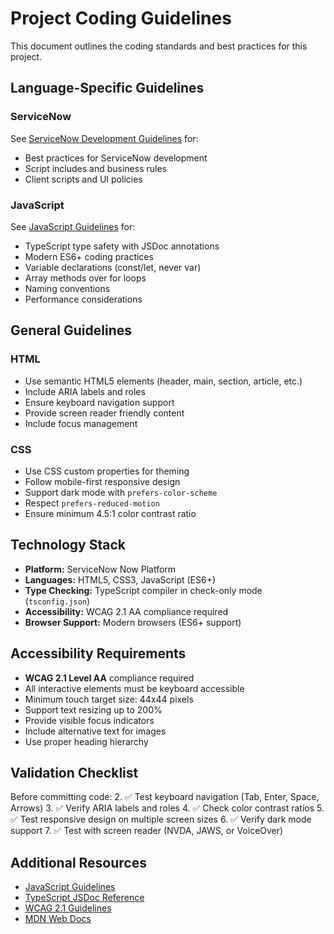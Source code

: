 # Project Coding Guidelines

This document outlines the coding standards and best practices for this project.

## Language-Specific Guidelines

### ServiceNow
See [ServiceNow Development Guidelines](instructions/servicenow.instructions.md) for:
- Best practices for ServiceNow development
- Script includes and business rules
- Client scripts and UI policies

### JavaScript
See [JavaScript Guidelines](instructions/javascript.instructions.md) for:
- TypeScript type safety with JSDoc annotations
- Modern ES6+ coding practices
- Variable declarations (const/let, never var)
- Array methods over for loops
- Naming conventions
- Performance considerations

## General Guidelines

### HTML
- Use semantic HTML5 elements (header, main, section, article, etc.)
- Include ARIA labels and roles
- Ensure keyboard navigation support
- Provide screen reader friendly content
- Include focus management

### CSS
- Use CSS custom properties for theming
- Follow mobile-first responsive design
- Support dark mode with `prefers-color-scheme`
- Respect `prefers-reduced-motion`
- Ensure minimum 4.5:1 color contrast ratio

## Technology Stack
- **Platform:** ServiceNow Now Platform
- **Languages:** HTML5, CSS3, JavaScript (ES6+)
- **Type Checking:** TypeScript compiler in check-only mode (`tsconfig.json`)
- **Accessibility:** WCAG 2.1 AA compliance required
- **Browser Support:** Modern browsers (ES6+ support)

## Accessibility Requirements

- **WCAG 2.1 Level AA** compliance required
- All interactive elements must be keyboard accessible
- Minimum touch target size: 44x44 pixels
- Support text resizing up to 200%
- Provide visible focus indicators
- Include alternative text for images
- Use proper heading hierarchy

## Validation Checklist

Before committing code:
2. ✅ Test keyboard navigation (Tab, Enter, Space, Arrows)
3. ✅ Verify ARIA labels and roles
4. ✅ Check color contrast ratios
5. ✅ Test responsive design on multiple screen sizes
6. ✅ Verify dark mode support
7. ✅ Test with screen reader (NVDA, JAWS, or VoiceOver)

## Additional Resources

- [JavaScript Guidelines](instructions/javascript.md)
- [TypeScript JSDoc Reference](https://www.typescriptlang.org/docs/handbook/jsdoc-supported-types.html)
- [WCAG 2.1 Guidelines](https://www.w3.org/WAI/WCAG21/quickref/)
- [MDN Web Docs](https://developer.mozilla.org/)
